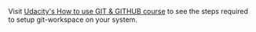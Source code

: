 Visit [Udacity's How to use GIT & GITHUB course](https://classroom.udacity.com/courses/ud775/lessons/2980038599/concepts/33417185870923) to see the steps required to setup git-workspace on your system.
